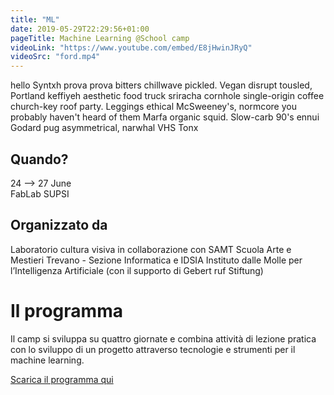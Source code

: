 ```yaml
---
title: "ML"
date: 2019-05-29T22:29:56+01:00
pageTitle: Machine Learning @School camp
videoLink: "https://www.youtube.com/embed/E8jHwinJRyQ"
videoSrc: "ford.mp4"
---
```


hello Syntxh prova prova bitters chillwave pickled. Vegan disrupt tousled, Portland keffiyeh aesthetic food truck sriracha cornhole single-origin coffee church-key roof party. Leggings ethical McSweeney's, normcore you probably haven't heard of them Marfa organic squid. Slow-carb 90's ennui Godard pug asymmetrical, narwhal VHS Tonx 


## Quando?
24 ⟶ 27 June <br>
FabLab SUPSI

## Organizzato da
Laboratorio cultura visiva in collaborazione con SAMT Scuola Arte e Mestieri Trevano - Sezione Informatica e IDSIA Instituto dalle Molle per l’Intelligenza Artificiale (con il supporto di Gebert ruf Stiftung)

# Il programma
Il camp si sviluppa su quattro giornate e combina attività di lezione pratica con lo sviluppo di un progetto attraverso tecnologie e strumenti per il machine learning.

<!-- ☁️⬇️ -->
<!-- se vuoi la nuvoletta nel link copia questo html snippet
e cambia href (link) e contenuto -->
<a class="cloud" href="files/mockup.pdf">Scarica il programma qui</a>


